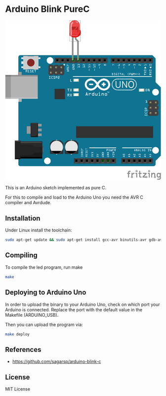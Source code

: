 # Arduino Blink PureC

![Arduino Uno Blink LED](./BlinkLed.png)

This is an Arduino sketch implemented as pure C.

For this to compile and load to the Arduino Uno you need
the AVR C compiler and Avrdude.

## Installation

Under Linux install the toolchain:

```bash
sudo apt-get update && sudo apt-get install gcc-avr binutils-avr gdb-avr avr-libc avrdude make
```

## Compiling

To compile the led program, run make

```bash
make
```

## Deploying to Arduino Uno

In order to upload the binary to your Arduino Uno, check on which port
your Arduino is connected. Replace the port with the default value
in the Makefile (ARDUINO_USB).

Then you can upload the program via:

```bash
make deploy
```

## References

* https://github.com/sagarsp/arduino-blink-c

## License

MIT License